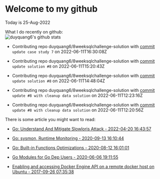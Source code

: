 # Welcome to my github 
Today is 25-Aug-2022
<!-- The programming languages I used recently:\
<img src="https://wakatime.com/share/@duyquang6/fbe267a6-a29b-4a1a-b769-c566a361c376.svg" width="600">\ -->
What I do recently on github:\
![duyquang6's github stats](https://github-readme-stats.vercel.app/api?username=duyquang6&layout=compact&hide=stars,prs,contribs,issues)

 - Contributing repo duyquang6/8weeksqlchallenge-solution with [commit](https://github.com/duyquang6/8weeksqlchallenge-solution/commit/e091909d72ca7dbad03ad705eb660405e407c1eb) `update case study 7` on  2022-06-11T16:30:08Z

 - Contributing repo duyquang6/8weeksqlchallenge-solution with [commit](https://github.com/duyquang6/8weeksqlchallenge-solution/commit/5c1ea925f21f757e7cd7b56737aef52eea9c7fd9) `update solution #8` on  2022-06-11T15:20:43Z

 - Contributing repo duyquang6/8weeksqlchallenge-solution with [commit](https://github.com/duyquang6/8weeksqlchallenge-solution/commit/ecd05ced3eea7baceb86503e5aa4355a1da022f8) `update solution #8` on  2022-06-11T14:48:04Z

 - Contributing repo duyquang6/8weeksqlchallenge-solution with [commit](https://github.com/duyquang6/8weeksqlchallenge-solution/commit/77ff0952f7cc83f3a5c9221f62dd5bd6464b3e4a) `update #8 with cleanup data solution` on  2022-06-11T12:23:16Z

 - Contributing repo duyquang6/8weeksqlchallenge-solution with [commit](https://github.com/duyquang6/8weeksqlchallenge-solution/commit/1f9da4f26bea98c1f4e389b339ec98a640339b78) `update #8 with cleanup data solution` on  2022-06-11T12:20:56Z

There is some article you might want to read:

 - [Go: Understand And Mitigate Slowloris Attack - 2022-04-20 16:43:57](https://medium.com/a-journey-with-go/go-understand-and-mitigate-slowloris-attack-711c1b1403f6?source=rss-f26b90a8ca4b------2)

 - [Go: sysmon, Runtime Monitoring - 2020-09-13 16:10:44](https://medium.com/@blanchon.vincent/go-sysmon-runtime-monitoring-cff9395060b5?source=rss-f26b90a8ca4b------2)

 - [Go: Built-in Functions Optimizations - 2020-08-12 16:01:01](https://medium.com/a-journey-with-go/go-built-in-functions-optimizations-70c5abb3a680?source=rss-f26b90a8ca4b------2)

 - [Go Modules for Go Dep Users - 2020-06-06 19:11:55](https://sudarakayasindu.medium.com/go-modules-for-go-dep-users-2f2d983525fc?source=rss-1a65837801e2------2)

 - [Enabling and accessing Docker Engine API on a remote docker host on Ubuntu - 2017-09-26 07:35:38](https://sudarakayasindu.medium.com/enabling-and-accessing-docker-engine-api-on-a-remote-docker-host-on-ubuntu-16-04-2c15f55f5d39?source=rss-1a65837801e2------2)

